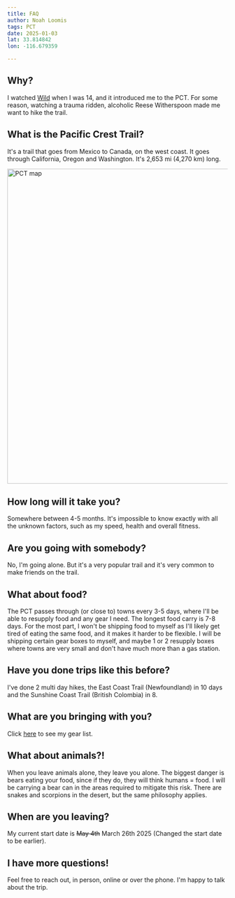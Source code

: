 ```yaml
---
title: FAQ
author: Noah Loomis
tags: PCT
date: 2025-01-03
lat: 33.814842
lon: -116.679359

---
```


<script>
    import Image from '$lib/Image.svelte'
</script>

## Why?

I watched <a target="_" href="https://en.wikipedia.org/wiki/Wild_(2014_film)">Wild</a> when I was 14, and it introduced me to the PCT. For some reason, watching a trauma ridden, alcoholic Reese Witherspoon made me want to hike the trail.

## What is the Pacific Crest Trail?

It's a trail that goes from Mexico to Canada, on the west coast. It goes through California, Oregon and Washington. It's 2,653 mi (4,270 km) long.

<Image src="img/pct-map.jpg" width="720"  caption="Map of the Pacific Crest Trail" alt="PCT map"/>

## How long will it take you?

Somewhere between 4-5 months. It's impossible to know exactly with all the unknown factors, such as my speed, health and overall fitness.

## Are you going with somebody?

No, I'm going alone. But it's a very popular trail and it's very common to make friends on the trail.

## What about food?

The PCT passes through (or close to) towns every 3-5 days, where I'll be able to resupply food and any gear I need. The longest food carry is 7-8 days. For the most part, I won't be shipping food to myself as I'll likely get tired of eating the same food, and it makes it harder to be flexible. I will be shipping certain gear boxes to myself, and maybe 1 or 2 resupply boxes where towns are very small and don't have much more than a gas station.

## Have you done trips like this before?

I've done 2 multi day hikes, the East Coast Trail (Newfoundland) in 10 days and the Sunshine Coast Trail (British Colombia) in 8.

## What are you bringing with you?

Click <a target="_" href="https://lighterpack.com/r/e52c1r">here</a> to see my gear list.

## What about animals?!

When you leave animals alone, they leave you alone. The biggest danger is bears eating your food, since if they do, they will think humans = food. I will be carrying a bear can in the areas required to mitigate this risk. There are snakes and scorpions in the desert, but the same philosophy applies.

## When are you leaving?

My current start date is ~~May 4th~~ March 26th 2025 (Changed the start date to be earlier).

## I have more questions!

Feel free to reach out, in person, online or over the phone. I'm happy to talk about the trip.
